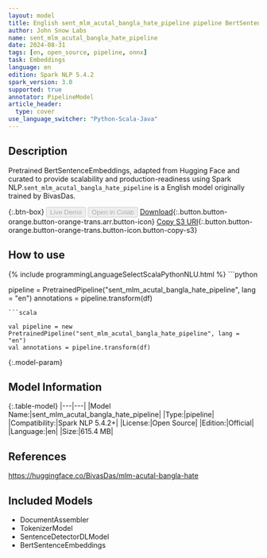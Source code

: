 ```yaml
---
layout: model
title: English sent_mlm_acutal_bangla_hate_pipeline pipeline BertSentenceEmbeddings from BivasDas
author: John Snow Labs
name: sent_mlm_acutal_bangla_hate_pipeline
date: 2024-08-31
tags: [en, open_source, pipeline, onnx]
task: Embeddings
language: en
edition: Spark NLP 5.4.2
spark_version: 3.0
supported: true
annotator: PipelineModel
article_header:
  type: cover
use_language_switcher: "Python-Scala-Java"
---
```


## Description

Pretrained BertSentenceEmbeddings, adapted from Hugging Face and curated to provide scalability and production-readiness using Spark NLP.`sent_mlm_acutal_bangla_hate_pipeline` is a English model originally trained by BivasDas.

{:.btn-box}
<button class="button button-orange" disabled>Live Demo</button>
<button class="button button-orange" disabled>Open in Colab</button>
[Download](https://s3.amazonaws.com/auxdata.johnsnowlabs.com/public/models/sent_mlm_acutal_bangla_hate_pipeline_en_5.4.2_3.0_1725122021343.zip){:.button.button-orange.button-orange-trans.arr.button-icon}
[Copy S3 URI](s3://auxdata.johnsnowlabs.com/public/models/sent_mlm_acutal_bangla_hate_pipeline_en_5.4.2_3.0_1725122021343.zip){:.button.button-orange.button-orange-trans.button-icon.button-copy-s3}

## How to use



<div class="tabs-box" markdown="1">
{% include programmingLanguageSelectScalaPythonNLU.html %}
```python

pipeline = PretrainedPipeline("sent_mlm_acutal_bangla_hate_pipeline", lang = "en")
annotations =  pipeline.transform(df)   

```
```scala

val pipeline = new PretrainedPipeline("sent_mlm_acutal_bangla_hate_pipeline", lang = "en")
val annotations = pipeline.transform(df)

```
</div>

{:.model-param}
## Model Information

{:.table-model}
|---|---|
|Model Name:|sent_mlm_acutal_bangla_hate_pipeline|
|Type:|pipeline|
|Compatibility:|Spark NLP 5.4.2+|
|License:|Open Source|
|Edition:|Official|
|Language:|en|
|Size:|615.4 MB|

## References

https://huggingface.co/BivasDas/mlm-acutal-bangla-hate

## Included Models

- DocumentAssembler
- TokenizerModel
- SentenceDetectorDLModel
- BertSentenceEmbeddings
